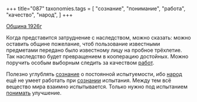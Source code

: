 +++
title="087"
taxonomies.tags = [
 "сознание",
 "понимание",
 "работа",
 "качество",
 "народ",
]
+++

[Община 1926г](/agni/1926)

Когда представится затруднение с наследством, можно сказать: можно оставить общине пожелание, чтоб пользование известными предметами передано было известному лицу на пробное трёхлетие. Так наследство будет превращением в кооперацию достойных. Можно поручить особым выборным следить за качеством [работ](/tags/работа).    

Полезно углублять [сознание](/tags/сознание) о постоянной испытуемости, ибо [народ](/tags/народ) ещё не умеет работать при [сознании](/tags/сознание) испытания. Между тем всё вещество мира взаимно испытывается. Только нужно под испытанием [понимать](/tags/понимание) улучшение.   

